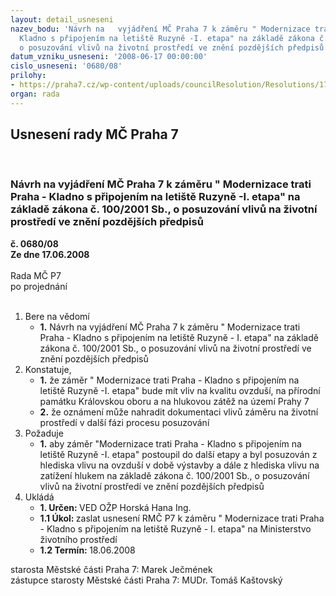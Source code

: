 ```yaml
---
layout: detail_usneseni
nazev_bodu: 'Návrh na   vyjádření MČ Praha 7 k záměru " Modernizace trati Praha -
  Kladno s připojením na letiště Ruzyně -I. etapa" na základě zákona č. 100/2001 Sb.,
  o posuzování vlivů na životní prostředí ve znění pozdějších předpisů '
datum_vzniku_usneseni: '2008-06-17 00:00:00'
cislo_usneseni: '0680/08'
prilohy:
- https://praha7.cz/wp-content/uploads/councilResolution/Resolutions/17093/27-ministerstvo_%c5%beivotn%c3%adho_prost.doc
organ: rada
---
```

<div id="ucUsn_pList" class="usn">
	<span><h2>Usnesení rady MČ Praha 7 </h2>
<br></span><div class="standBody">
<span><h3>Návrh na   vyjádření MČ Praha 7 k záměru " Modernizace trati Praha - Kladno s připojením na letiště Ruzyně -I. etapa" na základě zákona č. 100/2001 Sb., o posuzování vlivů na životní prostředí ve znění pozdějších předpisů </h3></span><div class="center">
		<strong>č. 0680/08</strong><br>
	</div>
<div class="center">
		<strong>Ze dne 17.06.2008</strong><br><br>
	</div>Rada MČ P7<br> po projednání<br><br><ol>
<li>Bere na vědomí<ul><li>
<strong>1.</strong> Návrh na vyjádření MČ Praha 7 k záměru " Modernizace trati Praha - Kladno s připojením na letiště Ruzyně - I. etapa" na základě zákona č. 100/2001 Sb., o posuzování vlivů na životní prostředí ve znění pozdějších předpisů </li></ul>
</li>
<li>Konstatuje,<ul>
<li>
<strong>1.</strong> že  záměr " Modernizace trati Praha - Kladno s připojením na letiště Ruzyně -I. etapa" bude mít vliv na  kvalitu ovzduší, na přírodní památku Královskou oboru a na hlukovou zátěž na území Prahy 7</li>
<li>
<strong>2.</strong> že oznámení může nahradit dokumentaci vlivů záměru na životní prostředí v další fázi procesu posuzování</li>
</ul>
</li>
<li>Požaduje<ul><li>
<strong>1.</strong> aby záměr  "Modernizace trati Praha - Kladno s připojením na letiště Ruzyně -I. etapa" postoupil do další etapy  a byl posuzován  z hlediska vlivu na  ovzduší  v době výstavby a dále z hlediska vlivu na zatížení hlukem na základě zákona č. 100/2001 Sb., o posuzování vlivů na životní prostředí ve znění pozdějších předpisů </li></ul>
</li>
<li>Ukládá<ul>
<li>
<strong>1. Určen: </strong>VED OŽP Horská Hana Ing.</li>
<li>
<strong>1.1 Úkol: </strong>zaslat usnesení RMČ P7 k záměru  " Modernizace trati Praha - Kladno s připojením na letiště Ruzyně - I. etapa" na Ministerstvo životního prostředí </li>
<li>
<strong>1.2 Termín: </strong>18.06.2008</li>
</ul>
</li>
</ol>starosta Městské části Praha 7: Marek Ječmének<br>zástupce starosty Městské části Praha 7: MUDr. Tomáš Kaštovský 
</div>
</div>